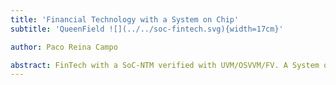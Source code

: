 ```yaml
---
title: 'Financial Technology with a System on Chip'
subtitle: 'QueenField ![](../../soc-fintech.svg){width=17cm}'

author: Paco Reina Campo

abstract: FinTech with a SoC-NTM verified with UVM/OSVVM/FV. A System on Chip (SoC) is an integrated circuit that integrates components of a computer system (PU, RAM, GPIO, etc). As they are integrated on a single substrate, SoCs consume much less power and take up much less area than multi-chip designs with equivalent functionality. SoCs are common in the mobile computing, embedded systems and the Internet of Things. An Automation Financial Method (AFM) is the technology and innovation that aims to compete with Traditional Financial Methods in the delivery of financial services. It is an emerging industry that uses technology to improve activities in finance. AFM is the new applications, processes, products, or business models in the financial services industry, composed of complementary financial services and provided as an end-to-end process via the Internet.
---
```

